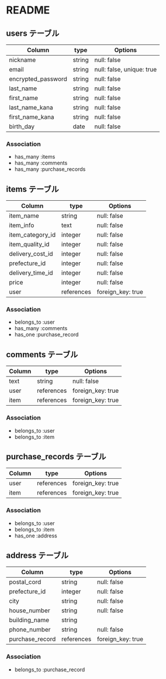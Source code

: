 # README

## users テーブル

| Column              | type   | Options                   |
| ------------------- | ------ | ------------------------- |
| nickname            | string | null: false               |
| email               | string | null: false, unique: true |
| encrypted_password  | string | null: false               |
| last_name           | string | null: false               |
| first_name          | string | null: false               |
| last_name_kana      | string | null: false               |
| first_name_kana     | string | null: false               |
| birth_day           | date   | null: false               |  

### Association

- has_many :items
- has_many :comments
- has_many :purchase_records


## items テーブル

| Column           | type       | Options           |
| ---------------- | ---------- | ----------------- |
| item_name        | string     | null: false       |
| item_info        | text       | null: false       |
| item_category_id | integer    | null: false       |
| item_quality_id  | integer    | null: false       |
| delivery_cost_id | integer    | null: false       |
| prefecture_id    | integer    | null: false       |
| delivery_time_id | integer    | null: false       |
| price            | integer    | null: false       |
| user             | references | foreign_key: true |

### Association

- belongs_to :user
- has_many   :comments
- has_one    :purchase_record


## comments テーブル

| Column      | type       | Options           |
| ----------- | ---------- | ----------------- |
| text        | string     | null: false       |
| user        | references | foreign_key: true |
| item        | references | foreign_key: true |

### Association

- belongs_to :user
- belongs_to :item


## purchase_records テーブル

| Column             | type       | Options           |
| ------------------ | ---------- | ----------------- |
| user               | references | foreign_key: true |
| item               | references | foreign_key: true |


### Association

- belongs_to :user
- belongs_to :item
- has_one :address


## address テーブル

| Column             | type       | Options           |
| ------------------ | ---------- | ----------------- |
| postal_cord        | string     | null: false       |
| prefecture_id      | integer    | null: false       |
| city               | string     | null: false       |
| house_number       | string     | null: false       |
| building_name      | string     |                   |
| phone_number       | string     | null: false       |
| purchase_record    | references | foreign_key: true |


### Association

- belongs_to :purchase_record